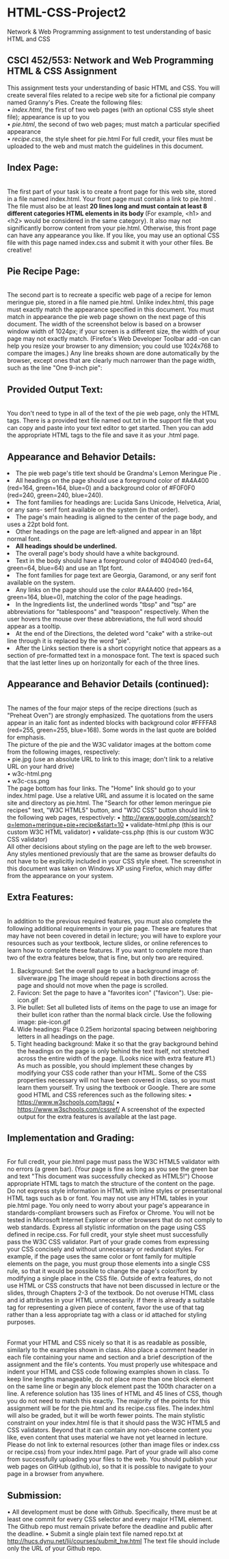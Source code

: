 # HTML-CSS-Project2
Network &amp; Web Programming assignment to test understanding of basic HTML and CSS

CSCI 452/553: Network and Web Programming
HTML & CSS Assignment
------------------------------------------------------------------------------------------------
This assignment tests your understanding of basic HTML and CSS. You will create several files related to a recipe
web site for a fictional pie company named Granny's Pies. Create the following files:
<br> • <i>index.html</i>, the first of two web pages (with an optional CSS style sheet file); appearance is up to you
<br> • <i>pie.html</i>, the second of two web pages; must match a particular specified appearance
<br> • <i>recipe.css</i>, the style sheet for pie.html For full credit, your files must be uploaded to the web and must match the guidelines in this document.

## Index Page:
<br> The first part of your task is to create a front page for this web site, stored in a file named index.html. Your front page must contain a link to pie.html . The file must also be at least <b>20 lines long and must contain at least 8 different
categories HTML elements in its body </b> (For example, \<h1> and \<h2> would be considered in the same category). It
also may not significantly borrow content from your pie.html. Otherwise, this front page can have any appearance you
like. If you like, you may use an optional CSS file with this page named index.css and submit it with your other files.
Be creative!

## Pie Recipe Page:
<br> The second part is to recreate a specific web page of a recipe for lemon meringue pie, stored in a file named
pie.html. Unlike index.html, this page must exactly match the appearance specified in this document.
You must match in appearance the pie web page shown on the next page of this document. The width of the
screenshot below is based on a browser window width of 1024px; if your screen is a different size, the width of your
page may not exactly match. (Firefox's Web Developer Toolbar add -on can help you resize your browser to any dimension; you could use 1024x768 to compare the images.) Any line breaks shown are done automatically by the browser, except ones that are
clearly much narrower than the page width, such as the line "One 9-inch pie":

## Provided Output Text:
<br> You don't need to type in all of the text of the pie web page, only the HTML tags. There is a provided text file
named out.txt in the support file that you can copy and paste into your text editor to get started. Then you can add
the appropriate HTML tags to the file and save it as your .html page.

## Appearance and Behavior Details:
<table>
<li>The pie web page's title text should be Grandma's Lemon Meringue Pie .
<li>All headings on the page should use a foreground color of #A4A400 (red=164, green=164, blue=0) and a
background color of #F0F0F0 (red=240, green=240, blue=240).
<li>The font families for headings are: Lucida Sans Unicode, Helvetica, Arial, or any sans- serif font available on the system (in that order).
<li>The page's main heading is aligned to the center of the page body, and uses a 22pt bold font.
<li> Other headings on the page are left-aligned and appear in an 18pt normal font.
<li><b>All headings should be underlined.</b>
<li>The overall page's body should have a white background.
<li>Text in the body should have a foreground color of #404040 (red=64, green=64, blue=64) and use an 11pt font.
<li>The font families for page text are Georgia, Garamond, or any serif font available on the system.
<li>Any links on the page should use the color #A4A400 (red=164, green=164, blue=0), matching the color of the page headings.
<li> In the Ingredients list, the underlined words "tbsp" and "tsp" are abbreviations for "tablespoons" and "teaspoon"
respectively. When the user hovers the mouse over these abbreviations, the full word should appear as a tooltip.
<li>At the end of the Directions, the deleted word "cake" with a strike-out line through it is replaced by the word "pie".
<li>After the Links section there is a short copyright notice that appears as a section of pre-formatted text in a
monospace font. The text is spaced such that the last letter lines up on horizontally for each of the three lines.

## Appearance and Behavior Details (continued):
<br> The names of the four major steps of the recipe directions (such as "Preheat Oven") are strongly emphasized. The
quotations from the users appear in an italic font as indented blocks with background color #FFFFA8 (red=255,
green=255, blue=168). Some words in the last quote are bolded for emphasis.
<br> The picture of the pie and the W3C validator images at the bottom come from the following images, respectively:
<br>• pie.jpg (use an absolute URL to link to this image; don't link to a relative URL on your hard drive)
<br>• w3c-html.png
<br>• w3c-css.png
<br> The page bottom has four links. The "Home" link should go to your index.html page. Use a relative URL and assume
it is located on the same site and directory as pie.html. The "Search for other lemon meringue pie recipes" text, "W3C
HTML5" button, and "W3C CSS" button should link to the following web pages, respectively:
• http://www.google.com/search?q=lemon+meringue+pie+recipe&start=10
• validate-html.php (this is our custom W3C HTML validator)
• validate-css.php (this is our custom W3C CSS validator)
<br> All other decisions about styling on the page are left to the web browser. Any styles mentioned previously that are the
same as browser defaults do not have to be explicitly included in your CSS style sheet. The screenshot in this document
was taken on Windows XP using Firefox, which may differ from the appearance on your system.

## Extra Features:
<br> In addition to the previous required features, you must also complete the following additional requirements in your
pie page. These are features that may have not been covered in detail in lecture; you will have to explore your resources
such as your textbook, lecture slides, or online references to learn how to complete these features. If you want to
complete more than two of the extra features below, that is fine, but only two are required.
1. Background: Set the overall page to use a background image of: silverware.jpg
The image should repeat in both directions across the page and should not move when the page is scrolled.
2. Favicon: Set the page to have a "favorites icon" ("favicon"). Use: pie-icon.gif
3. Pie bullet: Set all bulleted lists of items on the page to use an image for their bullet icon rather than the
normal black circle. Use the following image: pie-icon.gif
4. Wide headings: Place 0.25em horizontal spacing between neighboring letters in all headings on the page.
5. Tight heading background: Make it so that the gray background behind the headings on the page is only
behind the text itself, not stretched across the entire width of the page. (Looks nice with extra feature #1.)
<br> As much as possible, you should implement these changes by modifying your CSS code rather than your HTML.
Some of the CSS properties necessary will not have been covered in class, so you must learn them yourself. Try using
the textbook or Google. There are some good HTML and CSS references such as the following sites:
• https://www.w3schools.com/tags/
• https://www.w3schools.com/cssref/
A screenshot of the expected output for the extra features is available at the last page.

## Implementation and Grading:
<br> For full credit, your pie.html page must pass the W3C HTML5 validator with no errors (a green bar). (Your page is fine
as long as you see the green bar and text "This document was successfully checked as HTML5!") Choose appropriate HTML tags
to match the structure of the content on the page. Do not express style information in HTML with inline styles or
presentational HTML tags such as b or font. You may not use any HTML tables in your pie.html page.
You only need to worry about your page's appearance in standards-compliant browsers such as Firefox or Chrome.
You will not be tested in Microsoft Internet Explorer or other browsers that do not comply to web standards.
Express all stylistic information on the page using CSS defined in recipe.css. For full credit, your style sheet must
successfully pass the W3C CSS validator. Part of your grade comes from expressing your CSS concisely and without
unnecessary or redundant styles. For example, if the page uses the same color or font family for multiple elements
on the page, you must group those elements into a single CSS rule, so that it would be possible to change the page's
color/font by modifying a single place in the CSS file. Outside of extra features, do not use HTML or CSS constructs
that have not been discussed in lecture or the slides, through Chapters 2-3 of the textbook.
Do not overuse HTML class and id attributes in your HTML unnecessarily. If there is already a suitable tag for
representing a given piece of content, favor the use of that tag rather than a less appropriate tag with a class or id
attached for styling purposes.

<br> Format your HTML and CSS nicely so that it is as readable as possible, similarly to the examples shown in class. Also
place a comment header in each file containing your name and section and a brief description of the assignment and
the file's contents. You must properly use whitespace and indent your HTML and CSS code following examples shown
in class. To keep line lengths manageable, do not place more than one block element on the same line or begin any
block element past the 100th character on a line. A reference solution has 135 lines of HTML and 45 lines of CSS,
though you do not need to match this exactly.
The majority of the points for this assignment will be for the pie.html and its recipe.css files. The index.html will also
be graded, but it will be worth fewer points. The main stylistic constraint on your index.html file is that it should pass
the W3C HTML5 and CSS validators. Beyond that it can contain any non-obscene content you like, even content that
uses material we have not yet learned in lecture. Please do not link to external resources (other than image files or
index.css or recipe.css) from your index.html page.
Part of your grade will also come from successfully uploading your files to the web. You should publish your web
pages on GitHub (github.io), so that it is possible to navigate to your page in a browser from anywhere.


## Submission:
• All development must be done with Github. Specifically, there must be at least one commit for every CSS
selector and every major HTML element. The Github repo must remain private before the deadline and
public after the deadline.
• Submit a single plain text file named repo.txt at
http://hucs.dynu.net/lij/courses/submit_hw.html
The text file should include only the URL of your Github repo.
